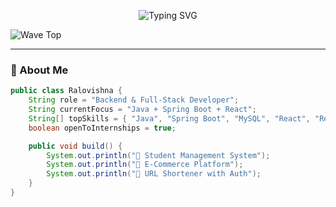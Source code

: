 <!-- 👋 Typing Banner -->
<p align="center">
  <img src="https://readme-typing-svg.demolab.com?font=Fira+Code&weight=600&size=26&pause=1000&color=F7931E&width=435&lines=Hi+I'm+Ralovishna+%F0%9F%91%8B;Java+Spring+Boot+Developer;MCA+Student+%7C+Full-stack+Builder;Open+to+Java+Internships+%F0%9F%9A%80" alt="Typing SVG" />
</p>

<!-- 🌊 Top Wave (make sure this file is uploaded in the repo) -->
<img src="https://raw.githubusercontent.com/ralovishna/ralovishna/main/wave-top.svg" alt="Wave Top" />

---

### 🌟 About Me

```java
public class Ralovishna {
    String role = "Backend & Full-Stack Developer";
    String currentFocus = "Java + Spring Boot + React";
    String[] topSkills = { "Java", "Spring Boot", "MySQL", "React", "Redux", "Tailwind" };
    boolean openToInternships = true;

    public void build() {
        System.out.println("🚀 Student Management System");
        System.out.println("🛒 E-Commerce Platform");
        System.out.println("🔗 URL Shortener with Auth");
    }
}
